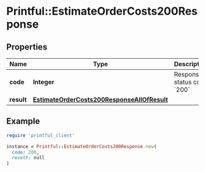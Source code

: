 # Printful::EstimateOrderCosts200Response

## Properties

| Name | Type | Description | Notes |
| ---- | ---- | ----------- | ----- |
| **code** | **Integer** | Response status code &#x60;200&#x60; | [optional] |
| **result** | [**EstimateOrderCosts200ResponseAllOfResult**](EstimateOrderCosts200ResponseAllOfResult.md) |  | [optional] |

## Example

```ruby
require 'printful_client'

instance = Printful::EstimateOrderCosts200Response.new(
  code: 200,
  result: null
)
```

